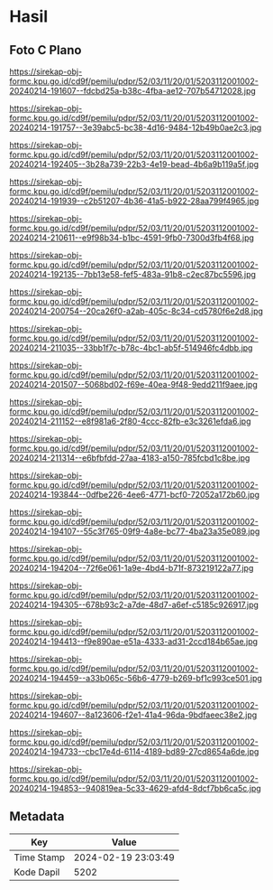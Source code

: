 # Hasil

## Foto C Plano

https://sirekap-obj-formc.kpu.go.id/cd9f/pemilu/pdpr/52/03/11/20/01/5203112001002-20240214-191607--fdcbd25a-b38c-4fba-ae12-707b54712028.jpg

https://sirekap-obj-formc.kpu.go.id/cd9f/pemilu/pdpr/52/03/11/20/01/5203112001002-20240214-191757--3e39abc5-bc38-4d16-9484-12b49b0ae2c3.jpg

https://sirekap-obj-formc.kpu.go.id/cd9f/pemilu/pdpr/52/03/11/20/01/5203112001002-20240214-192405--3b28a739-22b3-4e19-bead-4b6a9b119a5f.jpg

https://sirekap-obj-formc.kpu.go.id/cd9f/pemilu/pdpr/52/03/11/20/01/5203112001002-20240214-191939--c2b51207-4b36-41a5-b922-28aa799f4965.jpg

https://sirekap-obj-formc.kpu.go.id/cd9f/pemilu/pdpr/52/03/11/20/01/5203112001002-20240214-210611--e9f98b34-b1bc-4591-9fb0-7300d3fb4f68.jpg

https://sirekap-obj-formc.kpu.go.id/cd9f/pemilu/pdpr/52/03/11/20/01/5203112001002-20240214-192135--7bb13e58-fef5-483a-91b8-c2ec87bc5596.jpg

https://sirekap-obj-formc.kpu.go.id/cd9f/pemilu/pdpr/52/03/11/20/01/5203112001002-20240214-200754--20ca26f0-a2ab-405c-8c34-cd5780f6e2d8.jpg

https://sirekap-obj-formc.kpu.go.id/cd9f/pemilu/pdpr/52/03/11/20/01/5203112001002-20240214-211035--33bb1f7c-b78c-4bc1-ab5f-514946fc4dbb.jpg

https://sirekap-obj-formc.kpu.go.id/cd9f/pemilu/pdpr/52/03/11/20/01/5203112001002-20240214-201507--5068bd02-f69e-40ea-9f48-9edd211f9aee.jpg

https://sirekap-obj-formc.kpu.go.id/cd9f/pemilu/pdpr/52/03/11/20/01/5203112001002-20240214-211152--e8f981a6-2f80-4ccc-82fb-e3c3261efda6.jpg

https://sirekap-obj-formc.kpu.go.id/cd9f/pemilu/pdpr/52/03/11/20/01/5203112001002-20240214-211314--e6bfbfdd-27aa-4183-a150-785fcbd1c8be.jpg

https://sirekap-obj-formc.kpu.go.id/cd9f/pemilu/pdpr/52/03/11/20/01/5203112001002-20240214-193844--0dfbe226-4ee6-4771-bcf0-72052a172b60.jpg

https://sirekap-obj-formc.kpu.go.id/cd9f/pemilu/pdpr/52/03/11/20/01/5203112001002-20240214-194107--55c3f765-09f9-4a8e-bc77-4ba23a35e089.jpg

https://sirekap-obj-formc.kpu.go.id/cd9f/pemilu/pdpr/52/03/11/20/01/5203112001002-20240214-194204--72f6e061-1a9e-4bd4-b71f-873219122a77.jpg

https://sirekap-obj-formc.kpu.go.id/cd9f/pemilu/pdpr/52/03/11/20/01/5203112001002-20240214-194305--678b93c2-a7de-48d7-a6ef-c5185c926917.jpg

https://sirekap-obj-formc.kpu.go.id/cd9f/pemilu/pdpr/52/03/11/20/01/5203112001002-20240214-194413--f9e890ae-e51a-4333-ad31-2ccd184b65ae.jpg

https://sirekap-obj-formc.kpu.go.id/cd9f/pemilu/pdpr/52/03/11/20/01/5203112001002-20240214-194459--a33b065c-56b6-4779-b269-bf1c993ce501.jpg

https://sirekap-obj-formc.kpu.go.id/cd9f/pemilu/pdpr/52/03/11/20/01/5203112001002-20240214-194607--8a123606-f2e1-41a4-96da-9bdfaeec38e2.jpg

https://sirekap-obj-formc.kpu.go.id/cd9f/pemilu/pdpr/52/03/11/20/01/5203112001002-20240214-194733--cbc17e4d-6114-4189-bd89-27cd8654a6de.jpg

https://sirekap-obj-formc.kpu.go.id/cd9f/pemilu/pdpr/52/03/11/20/01/5203112001002-20240214-194853--940819ea-5c33-4629-afd4-8dcf7bb6ca5c.jpg


## Metadata

| Key        | Value               |
| ---------- | ------------------- |
| Time Stamp | 2024-02-19 23:03:49 |
| Kode Dapil | 5202                |



